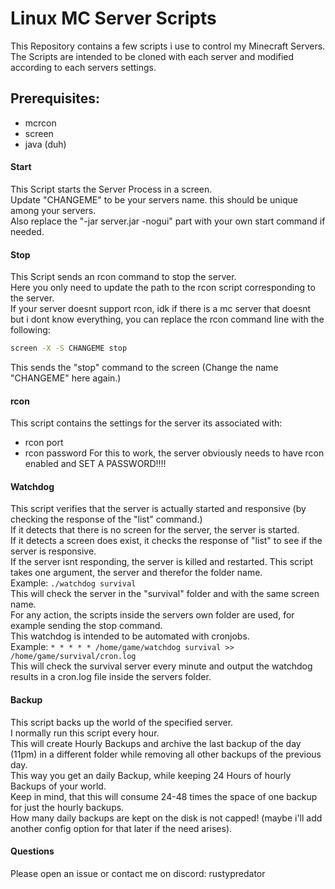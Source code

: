 # Linux MC Server Scripts
  
This Repository contains a few scripts i use to control my Minecraft Servers.  
The Scripts are intended to be cloned with each server and modified according to each servers settings.  

## Prerequisites:
- mcrcon
- screen
- java (duh)

#### Start
This Script starts the Server Process in a screen.  
Update "CHANGEME" to be your servers name. this should be unique among your servers.  
Also replace the "-jar server.jar -nogui" part with your own start command if needed.

#### Stop
This Script sends an rcon command to stop the server.  
Here you only need to update the path to the rcon script corresponding to the server.  
If your server doesnt support rcon, idk if there is a mc server that doesnt but i dont know everything, you can replace the rcon command line with the following:  
```bash
screen -X -S CHANGEME stop
```
This sends the "stop" command to the screen (Change the name "CHANGEME" here again.)

#### rcon
This script contains the settings for the server its associated with:
- rcon port
- rcon password
For this to work, the server obviously needs to have rcon enabled and SET A PASSWORD!!!!  

#### Watchdog
This script verifies that the server is actually started and responsive (by checking the response of the "list" command.)  
If it detects that there is no screen for the server, the server is started.  
If it detects a screen does exist, it checks the response of "list" to see if the server is responsive.  
If the server isnt responding, the server is killed and restarted.
This script takes one argument, the server and therefor the folder name.  
Example: 
`./watchdog survival`  
This will check the server in the "survival" folder and with the same screen name.  
For any action, the scripts inside the servers own folder are used, for example sending the stop command.  
This watchdog is intended to be automated with cronjobs.  
Example:
`* * * * * /home/game/watchdog survival >> /home/game/survival/cron.log`  
This will check the survival server every minute and output the watchdog results in a cron.log file inside the servers folder.

#### Backup
This script backs up the world of the specified server.  
I normally run this script every hour.  
This will create Hourly Backups and archive the last backup of the day (11pm) in a different folder while removing all other backups of the previous day.  
This way you get an daily Backup, while keeping 24 Hours of hourly Backups of your world.  
Keep in mind, that this will consume 24-48 times the space of one backup for just the hourly backups.  
How many daily backups are kept on the disk is not capped! (maybe i'll add another config option for that later if the need arises).  

#### Questions
Please open an issue or contact me on discord: rustypredator
